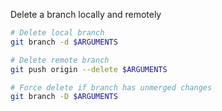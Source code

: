 Delete a branch locally and remotely

```bash
# Delete local branch
git branch -d $ARGUMENTS

# Delete remote branch
git push origin --delete $ARGUMENTS

# Force delete if branch has unmerged changes
git branch -D $ARGUMENTS
```